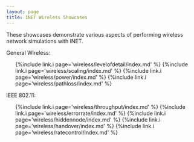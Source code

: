 ```yaml
---
layout: page
title: INET Wireless Showcases
---
```


These showcases demonstrate various aspects of performing wireless network 
simulations with INET.

General Wireless:

<ul>
  {%include link.i page='wireless/levelofdetail/index.md' %}
  {%include link.i page='wireless/scaling/index.md' %}
  {%include link.i page='wireless/power/index.md' %}
  {%include link.i page='wireless/pathloss/index.md' %}
</ul>

IEEE 802.11:

<ul>
  {%include link.i page='wireless/throughput/index.md' %}
  {%include link.i page='wireless/errorrate/index.md' %}
  {%include link.i page='wireless/hiddennode/index.md' %}
  {%include link.i page='wireless/handover/index.md' %}
  {%include link.i page='wireless/ratecontrol/index.md' %}
</ul>

